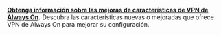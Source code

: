 **[Obtenga información sobre las mejoras de características de VPN de Always On](../vpn/always-on-vpn/always-on-vpn-enhancements.md).** Descubra las características nuevas o mejoradas que ofrece VPN de Always On para mejorar su configuración.